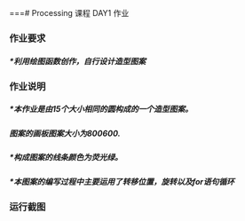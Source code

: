 ===# Processing 课程 DAY1 作业
###  作业要求
#####  *利用绘图函数创作，自行设计造型图案

###  作业说明
#####  *本作业是由15个大小相同的圆构成的一个造型图案。
#####  *图案的画板图案大小为800*600.
#####  *构成图案的线条颜色为荧光绿。
#####  *本图案的编写过程中主要运用了转移位置，旋转以及for语句循环


### 运行截图
![]()
